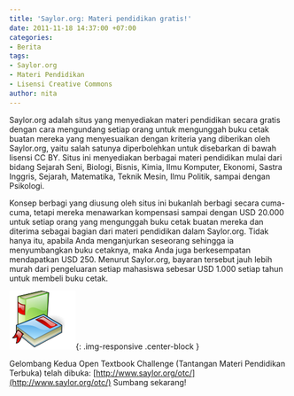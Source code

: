 ```yaml
---
title: 'Saylor.org: Materi pendidikan gratis!'
date: 2011-11-18 14:37:00 +07:00
categories:
- Berita
tags:
- Saylor.org
- Materi Pendidikan
- Lisensi Creative Commons
author: nita
---
```


Saylor.org adalah situs yang menyediakan materi pendidikan secara gratis dengan cara mengundang setiap orang untuk mengunggah buku cetak buatan mereka yang menyesuaikan dengan kriteria yang diberikan oleh Saylor.org, yaitu salah satunya diperbolehkan untuk disebarkan di bawah lisensi CC BY. Situs ini menyediakan berbagai materi pendidikan mulai dari bidang Sejarah Seni, Biologi, Bisnis, Kimia, Ilmu Komputer, Ekonomi, Sastra Inggris, Sejarah, Matematika, Teknik Mesin, Ilmu Politik, sampai dengan Psikologi.

Konsep berbagi yang diusung oleh situs ini bukanlah berbagi secara cuma-cuma, tetapi mereka menawarkan kompensasi sampai dengan USD 20.000 untuk setiap orang yang mengunggah buku cetak buatan mereka dan diterima sebagai bagian dari materi pendidikan dalam Saylor.org. Tidak hanya itu, apabila Anda menganjurkan seseorang sehingga ia menyumbangkan buku cetaknya, maka Anda juga berkesempatan mendapatkan USD 250. Menurut Saylor.org, bayaran tersebut jauh lebih murah dari pengeluaran setiap mahasiswa sebesar USD 1.000 setiap tahun untuk membeli buku cetak.

![Books-aj.svg_aj_ashton_01.svg.png](/uploads/Books-aj.svg_aj_ashton_01.svg.png){: .img-responsive .center-block }

Gelombang Kedua Open Textbook Challenge (Tantangan Materi Pendidikan Terbuka) telah dibuka: [http://www.saylor.org/otc/](http://www.saylor.org/otc/) Sumbang sekarang!